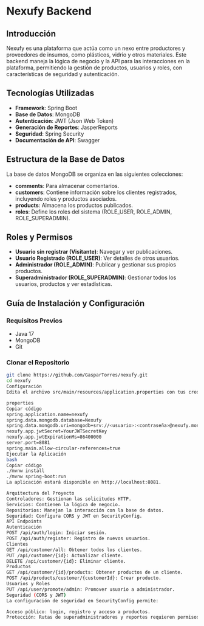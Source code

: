# Nexufy Backend

## Introducción
Nexufy es una plataforma que actúa como un nexo entre productores y proveedores de insumos, como plásticos, vidrio y otros materiales. Este backend maneja la lógica de negocio y la API para las interacciones en la plataforma, permitiendo la gestión de productos, usuarios y roles, con características de seguridad y autenticación.

## Tecnologías Utilizadas
- **Framework**: Spring Boot
- **Base de Datos**: MongoDB
- **Autenticación**: JWT (Json Web Token)
- **Generación de Reportes**: JasperReports
- **Seguridad**: Spring Security
- **Documentación de API**: Swagger

## Estructura de la Base de Datos
La base de datos MongoDB se organiza en las siguientes colecciones:
- **comments**: Para almacenar comentarios.
- **customers**: Contiene información sobre los clientes registrados, incluyendo roles y productos asociados.
- **products**: Almacena los productos publicados.
- **roles**: Define los roles del sistema (ROLE_USER, ROLE_ADMIN, ROLE_SUPERADMIN).

## Roles y Permisos
- **Usuario sin registrar (Visitante)**: Navegar y ver publicaciones.
- **Usuario Registrado (ROLE_USER)**: Ver detalles de otros usuarios.
- **Administrador (ROLE_ADMIN)**: Publicar y gestionar sus propios productos.
- **Superadministrador (ROLE_SUPERADMIN)**: Gestionar todos los usuarios, productos y ver estadísticas.

## Guía de Instalación y Configuración
### Requisitos Previos
- Java 17
- MongoDB
- Git

### Clonar el Repositorio
```bash
git clone https://github.com/GasparTorres/nexufy.git
cd nexufy
Configuración
Edita el archivo src/main/resources/application.properties con tus credenciales de MongoDB y configuraciones de JWT:

properties
Copiar código
spring.application.name=nexufy
spring.data.mongodb.database=Nexufy
spring.data.mongodb.uri=mongodb+srv://<usuario>:<contraseña>@nexufy.mongodb.net/
nexufy.app.jwtSecret=YourJWTSecretKey
nexufy.app.jwtExpirationMs=86400000
server.port=8081
spring.main.allow-circular-references=true
Ejecutar la Aplicación
bash
Copiar código
./mvnw install
./mvnw spring-boot:run
La aplicación estará disponible en http://localhost:8081.

Arquitectura del Proyecto
Controladores: Gestionan las solicitudes HTTP.
Servicios: Contienen la lógica de negocio.
Repositorios: Manejan la interacción con la base de datos.
Seguridad: Configura CORS y JWT en SecurityConfig.
API Endpoints
Autenticación
POST /api/auth/login: Iniciar sesión.
POST /api/auth/register: Registro de nuevos usuarios.
Clientes
GET /api/customer/all: Obtener todos los clientes.
PUT /api/customer/{id}: Actualizar cliente.
DELETE /api/customer/{id}: Eliminar cliente.
Productos
GET /api/customer/{id}/products: Obtener productos de un cliente.
POST /api/products/customer/{customerId}: Crear producto.
Usuarios y Roles
PUT /api/user/promote/admin: Promover usuario a administrador.
Seguridad (CORS y JWT)
La configuración de seguridad en SecurityConfig permite:

Acceso público: login, registro y acceso a productos.
Protección: Rutas de superadministradores y reportes requieren permisos específicos.
